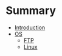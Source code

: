 # Summary

* [Introduction](README.md)
* [OS](os/HTTP2.md)
  * [FTP](os/FTP.md)
  * [Linux](os/Linux.md)

